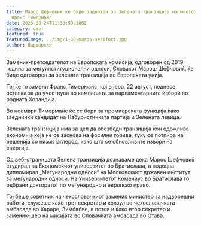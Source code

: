 ```yaml
---
title: Марос Шефчовиќ ќе биде задолжен за Зелената транзиција на местото на
  Франс Тимерманс
date: 2023-08-24T11:30:59.386Z
category: свет
featured: true
featuredImage: ../img/1-30-maros-serifoci.jpg
author: Вардарски
---
```

Заменик-претседателот на Европската комисија, одговорен од 2019 година за меѓуинституционални односи, Словакот Марош Шефчовиќ, ќе биде одговорен за зелената транзиција во Европската унија.

Тој ќе го замени Франс Тимерманс, кој вчера, 22 август, поднесе оставка за да учествува во кампањата за парламентарните избори во родната Холандија.

Во ноември Тимерманс ќе се бори за премиерската функција како заеднички кандидат на Лабуристичката партија и Зелената левица.

Зелената транзиција има за цел да обезбеди транзиција кон одржлива економија која не се заснова на фосилни горива, туку се потпира на решенија со низок јаглерод, како што се обновливите извори на енергија.

Од веб-страницата Зелена транзиција дознаваме дека Марос Шефчовиќ студирал на Економскиот универзитет во Братислава, а подоцна дипломирал „Меѓународни односи“ на Московскиот државен институт за меѓународни односи. На Универзитетот Комениус во Братислава го одбрани докторатот по меѓународно и европско право.

Тој беше советник на чехословачкиот заменик министер за надворешни работи, служеше како трет секретар и конзул во чехословачката амбасада во Хараре, Зимбабве, а потоа и како втор секретар и заменик-шеф на мисијата во Словачката амбасада во Отава.